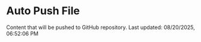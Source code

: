 # Auto Push File

Content that will be pushed to GitHub repository.
Last updated: 08/20/2025, 06:52:06 PM